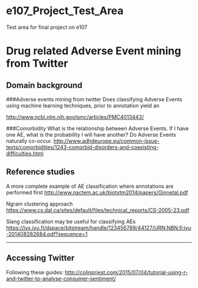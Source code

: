 # e107_Project_Test_Area
Test area for final project on e107


# Drug related Adverse Event mining from Twitter

## Domain background
###Adverse events mining from twitter
Does classifying Adverse Events using machine learning techniques, prior to annotation yield an


http://www.ncbi.nlm.nih.gov/pmc/articles/PMC4013443/


###Comorbidity
What is the relationship between Adverse Events. If I have one AE, what is the probability I will have another? Do Adverse Events naturally co-occur. 
http://www.adhdeurope.eu/common-issue-texts/comorbidities/1243-comorbid-disorders-and-coexisting-difficulties.html


## Reference studies
A more complete example of AE classification where annotations are performed first
http://www.nactem.ac.uk/biotxtm2014/papers/Ginnetal.pdf

Ngram clustering approach
https://www.cs.dal.ca/sites/default/files/technical_reports/CS-2005-23.pdf

Slang classification may be useful for classifying AEs
https://jyx.jyu.fi/dspace/bitstream/handle/123456789/44127/URN:NBN:fi:jyu-201408282684.pdf?sequence=1


___

## Accessing Twitter

Following these guides: 
http://colinpriest.com/2015/07/04/tutorial-using-r-and-twitter-to-analyse-consumer-sentiment/




